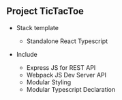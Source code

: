 
## Project TicTacToe 

- Stack template

   - Standalone React Typescript

- Include
   - Express JS for REST API 
   - Webpack JS Dev Server API
   - Modular Styling
   - Modular Typescript Declaration

